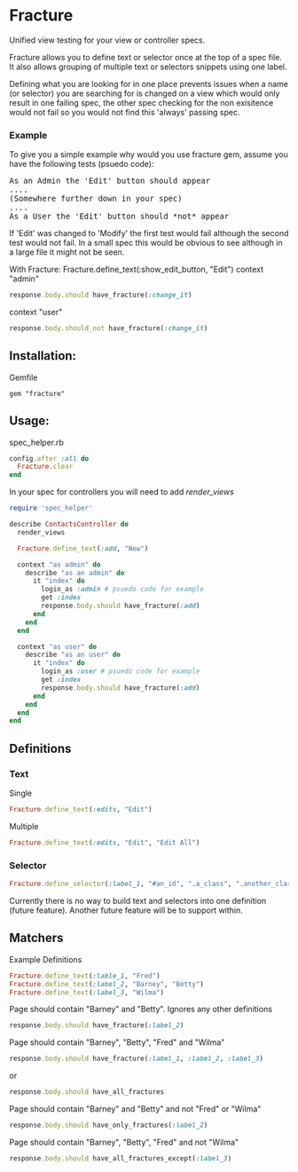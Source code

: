 # Fracture
Unified view testing for your view or controller specs.

Fracture allows you to define text or selector once at the top of a spec file. It also allows grouping of multiple text or selectors snippets using one label.

Defining what you are looking for in one place prevents issues when a name (or selector) you are searching for is changed on a view which would only result in one failing spec, the other spec checking for the non exisitence would not fail so you would not find this 'always' passing spec.


### Example

To give you a simple example why would you use fracture gem, assume you have the following tests (psuedo code):

<pre>
As an Admin the 'Edit' button should appear
.... 
(Somewhere further down in your spec)
....
As a User the 'Edit' button should *not* appear
</pre>

If 'Edit' was changed to 'Modify' the first test would fail although the second test would not fail. In a small spec this would be obvious to see although in a large file it might not be seen.

With Fracture:
Fracture.define_text(:show_edit_button, "Edit")
context "admin"
```ruby
response.body.should have_fracture(:change_it)
```
context "user"
```ruby
response.body.should_not have_fracture(:change_it)
```

## Installation:
Gemfile
``` 
gem "fracture"
```

## Usage:
spec_helper.rb
```ruby
config.after :all do
  Fracture.clear
end
```

In your spec
for controllers you will need to add *render_views*

```ruby
require 'spec_helper'

describe ContactsController do
  render_views

  Fracture.define_text(:add, "New")

  context "as admin" do
    describe "as an admin" do
      it "index" do
        login_as :admin # psuedo code for example
        get :index
        response.body.should have_fracture(:add)
      end
    end
  end

  context "as user" do
    describe "as an user" do
      it "index" do
        login_as :user # psuedo code for example
        get :index
        response.body.should have_fracture(:add)
      end
    end
  end
end
```

## Definitions
### Text
Single
```ruby
Fracture.define_text(:edits, "Edit")
```
Multiple
```ruby
Fracture.define_text(:edits, "Edit", "Edit All")
```
### Selector
```ruby
Fracture.define_selector(:label_1, "#an_id", ".a_class", ".another_class")
```

Currently there is no way to build text and selectors into one definition (future feature). Another future feature will be to support within.

## Matchers
Example Definitions
```ruby
Fracture.define_text(:lable_1, "Fred")
Fracture.define_text(:label_2, "Barney", "Betty")
Fracture.define_text(:label_3, "Wilma")
```

Page should contain "Barney" and "Betty". Ignores any other definitions
```ruby
response.body.should have_fracture(:label_2)
```

Page should contain "Barney", "Betty", "Fred" and "Wilma"
```ruby
response.body.should have_fracture(:label_1, :label_2, :label_3)
```
or
```ruby
response.body.should have_all_fractures
```

Page should contain "Barney" and "Betty" and not "Fred" or "Wilma"
```ruby
response.body.should have_only_fractures(:label_2)
```

Page should contain "Barney", "Betty", "Fred" and not "Wilma"
```ruby
response.body.should have_all_fractures_except(:label_3)
```










